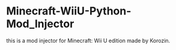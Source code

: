 # Minecraft-WiiU-Python-Mod_Injector
this is a mod injector for Minecraft: Wii U edition made by Korozin.
